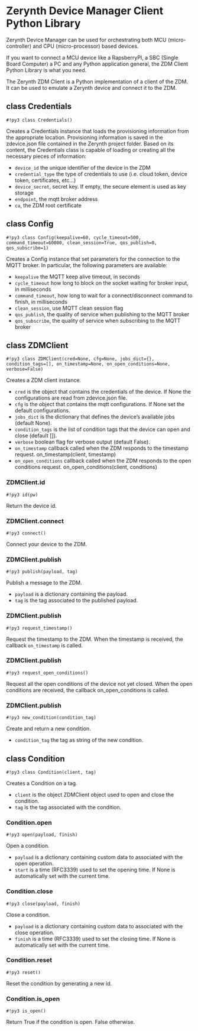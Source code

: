 # Zerynth Device Manager Client Python Library

Zerynth Device Manager can be used for orchestrating both MCU (micro-controller) and CPU (micro-processor) based devices. 

If you want to connect a MCU device like a RapsberryPI, a SBC (Single Board Computer) a PC and any Python application general, the ZDM Client Python Library is what you need.

The Zerynth ZDM Client is a Python implementation of a client of the ZDM. It can be used to emulate a Zerynth device and connect it to the ZDM.


## class Credentials

```#!py3 class Credentials()```

Creates a Credentials instance that loads the provisioning information from the appropriate location. Provisioning information is saved in the zdevice.json file contained in the Zerynth project folder. Based on its content, the Credentials class is capable of loading or creating all the necessary pieces of information:

* ```device_id``` the unique identifier of the device in the ZDM
* ```credential_type``` the type of credentials to use (i.e. cloud token, device token, certificates, etc...)
* ```device_secret```, secret key. If empty, the secure element is used as key storage
* ```endpoint```, the mqtt broker address
* ```ca```, the ZDM root certificate

## class Config

```#!py3 class Config(keepalive=60, cycle_timeout=500, command_timeout=60000, clean_session=True, qos_publish=0, qos_subscribe=1)```

Creates a Config instance that set parameters for the connection to the MQTT broker. In particular, the following parameters are available:

* ```keepalive``` the MQTT keep alive timeout, in seconds
* ```cycle_timeout``` how long to block on the socket waiting for broker input, in milliseconds
* ```command_timeout```, how long to wait for a connect/disconnect command to finish, in milliseconds
* ```clean_session```, use MQTT clean session flag
* ```qos_publish```, the quality of service when publishing to the MQTT broker
* ```qos_subscribe```, the quality of service when subscribing to the MQTT broker

## class ZDMClient 

```#!py3 class ZDMClient(cred=None, cfg=None, jobs_dict={}, condition_tags=[], on_timestamp=None, on_open_conditions=None, verbose=False)```

Creates a ZDM client instance.

* ```cred``` is the object that contains the credentials of the device. If None the configurations are read from zdevice.json file.
* ```cfg``` is the object that contains the mqtt configurations. If None set the default configurations.
* ```jobs_dict``` is the dictionary that defines the device’s available jobs (default None).
* ```condition_tags``` is the list of condition tags that the device can open and close (default []).
* ```verbose``` boolean flag for verbose output (default False).
* ```on_timestamp``` callback called when the ZDM responds to the timestamp request. on_timestamp(client, timestamp)
* ```on_open_conditions``` callback called when the ZDM responds to the open conditions request. on_open_conditions(client, conditions)

### ZDMClient.id

```#!py3 id(pw)```

Return the device id.

### ZDMClient.connect

```#!py3 connect()```

Connect your device to the ZDM.

### ZDMClient.publish

```#!py3 publish(payload, tag)```

Publish a message to the ZDM.

* ```payload``` is a dictionary containing the payload.
* ```tag``` is the tag associated to the published payload.

### ZDMClient.publish

```#!py3 request_timestamp()```

Request the timestamp to the ZDM. When the timestamp is received, the callback ```on_timestamp``` is called.

### ZDMClient.publish

```#!py3 request_open_conditions()```

Request all the open conditions of the device not yet closed. When the open conditions are received, the callback on_open_conditions is called.

### ZDMClient.publish

```#!py3 new_condition(condition_tag)```

Create and return a new condition.

* ```condition_tag``` the tag as string of the new condition.

## class Condition

```#!py3 class Condition(client, tag)```

Creates a Condition on a tag.

* ```client``` is the object ZDMClient object used to open and close the condition.
* ```tag``` is the tag associated with the condition.

### Condition.open

```#!py3 open(payload, finish)```

Open a condition.

* ```payload``` is a dictionary containing custom data to associated with the open operation.
* ```start``` is a time (RFC3339) used to set the opening time. If None is automatically set with the current time.

### Condition.close

```#!py3 close(payload, finish)```

Close a condition.

* ```payload``` is a dictionary containing custom data to associated with the close operation.
* ```finish``` is a time (RFC3339) used to set the closing time. If None is automatically set with the current time.

### Condition.reset

```#!py3 reset()```

Reset the condition by generating a new id.

### Condition.is_open

```#!py3 is_open()```

Return True if the condition is open. False otherwise.
